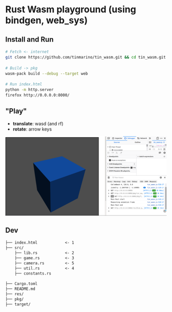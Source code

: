 # Rust Wasm playground (using bindgen, web_sys)

## Install and Run
```bash
# Fetch <- internet
git clone https://github.com/tinmarino/tin_wasm.git && cd tin_wasm.git

# Build -> pkg
wasm-pack build --debug --target web

# Run index.html
python -m http.server
firefox http://0.0.0.0:8000/
```

## "Play"

* __translate__: wasd (and rf)
* __rotate__: arrow keys

![Screenshot image not found](res/screenshot_1.png "Demo")

## Dev

```
├── index.html            <- 1
├── src/
    ├── lib.rs            <- 2
    ├── game.rs           <- 3
    ├── camera.rs         <- 5
    ├── util.rs           <- 4
    ├── constants.rs

├── Cargo.toml
├── README.md
├── res/
├── pkg/
├── target/
```
